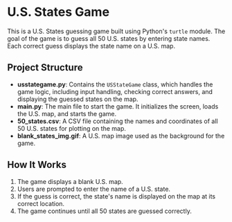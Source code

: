 # U.S. States Game

This is a U.S. States guessing game built using Python's `turtle` module. The goal of the game is to guess all 50 U.S. states by entering state names. Each correct guess displays the state name on a U.S. map.

## Project Structure

- **usstategame.py**: Contains the `USStateGame` class, which handles the game logic, including input handling, checking correct answers, and displaying the guessed states on the map.
- **main.py**: The main file to start the game. It initializes the screen, loads the U.S. map, and starts the game.
- **50_states.csv**: A CSV file containing the names and coordinates of all 50 U.S. states for plotting on the map.
- **blank_states_img.gif**: A U.S. map image used as the background for the game.

## How It Works

1. The game displays a blank U.S. map.
2. Users are prompted to enter the name of a U.S. state.
3. If the guess is correct, the state's name is displayed on the map at its correct location.
4. The game continues until all 50 states are guessed correctly.
